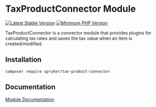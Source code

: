 # TaxProductConnector Module
[![Latest Stable Version](https://poser.pugx.org/spryker/tax-product-connector/v/stable.svg)](https://packagist.org/packages/spryker/tax-product-connector)
[![Minimum PHP Version](https://img.shields.io/badge/php-%3E%3D%207.3-8892BF.svg)](https://php.net/)

TaxProductConnector is a connector module that provides plugins for calculating tax rates and saves the tax value when an item is created/modified.

## Installation

```
composer require spryker/tax-product-connector
```

## Documentation

[Module Documentation](https://academy.spryker.com/developing_with_spryker/module_guide/modules.html)
